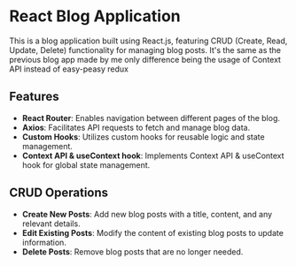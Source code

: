 # React Blog Application

This is a blog application built using React.js, featuring CRUD (Create, Read, Update, Delete) functionality for managing blog posts.
It's the same as the previous blog app made by me only difference being the usage of Context API instead of easy-peasy redux

## Features

- **React Router**: Enables navigation between different pages of the blog.
- **Axios**: Facilitates API requests to fetch and manage blog data.
- **Custom Hooks**: Utilizes custom hooks for reusable logic and state management.
- **Context API & useContext hook**: Implements Context API & useContext hook for global state management.

## CRUD Operations

- **Create New Posts**: Add new blog posts with a title, content, and any relevant details.
- **Edit Existing Posts**: Modify the content of existing blog posts to update information.
- **Delete Posts**: Remove blog posts that are no longer needed.